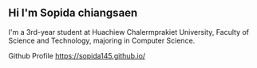 ## Hi I'm Sopida chiangsaen 
I'm a 3rd-year student at Huachiew Chalermprakiet University, Faculty of Science and Technology, majoring in Computer Science.

Github Profile https://sopida145.github.io/
<!--
**Sopida145/Sopida145** is a ✨ _special_ ✨ repository because its `README.md` (this file) appears on your GitHub profile.

Here are some ideas to get you started:

- 🔭 I’m currently working on ...
- 🌱 I’m currently learning ...
- 👯 I’m looking to collaborate on ...
- 🤔 I’m looking for help with ...
- 💬 Ask me about ...
- 📫 How to reach me: ...
- 😄 Pronouns: ...
- ⚡ Fun fact: ...
-->
